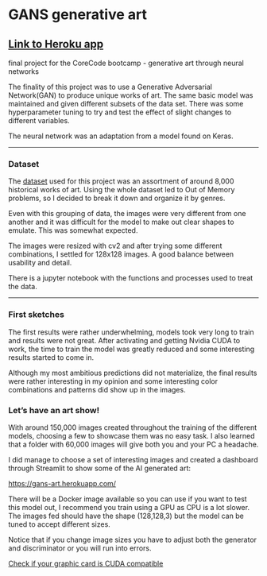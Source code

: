 # GANS generative art

## [Link to Heroku app](https://gans-art.herokuapp.com/)

final project for the CoreCode bootcamp - generative art through neural networks

The finality of this project was to use a Generative Adversarial Network(GAN) to produce unique works of art. The same basic model was maintained and given different subsets of the data set. There was some hyperparameter tuning to try and test the effect of slight changes to different variables.

The neural network was an adaptation from a model found on Keras.

_________________________________________________________________________________________________________________________________________________________

### Dataset

The [dataset](https://www.kaggle.com/ikarus777/best-artworks-of-all-time)  used for this project was an assortment of around 8,000 historical works of art. Using the whole dataset led to Out of Memory problems, so I decided to break it down and organize it by genres. 

Even with this grouping of data, the images were very different from one another and it was difficult for the model to make out clear shapes to emulate. 
This was somewhat expected.

The images were resized with cv2 and after trying some different combinations, I settled for 128x128 images. A good balance between usability and detail.

There is a jupyter notebook with the functions and processes used to treat the data.

_________________________________________________________________________________________________________________________________________________________

### First sketches

The first results were rather underwhelming, models took very long to train and results were not great. After activating and getting Nvidia CUDA to work, the time to train the model was greatly reduced and some interesting results started to come in.

Although my most ambitious predictions did not materialize, the final results were rather interesting in my opinion and some interesting color combinations and patterns did show up in the images. 

### Let’s have an art show!

With around 150,000 images created throughout the training of the different models, choosing a few to showcase them was no easy task. I also learned that a folder with 60,000 images will give both you and your PC a headache.

I did manage to choose a set of interesting images and created a dashboard through Streamlit to show some of the AI generated art:

https://gans-art.herokuapp.com/

There will be a Docker image available so you can use if you want to test this model out, I recommend you train using a GPU as CPU is a lot slower. The images fed should have the shape (128,128,3) but the model can be tuned to accept different sizes. 

Notice that if you change image sizes you have to adjust both the generator and discriminator or you will run into errors. 

[Check if your graphic card is CUDA compatible](https://developer.nvidia.com/cuda-gpus)

